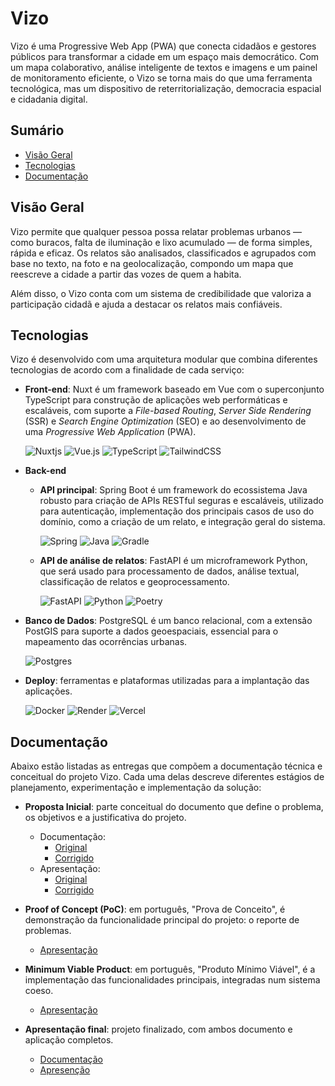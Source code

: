 # Vizo

Vizo é uma Progressive Web App (PWA) que conecta cidadãos e gestores públicos para transformar a cidade em um espaço mais democrático. Com um mapa colaborativo, análise inteligente de textos e imagens e um painel de monitoramento eficiente, o Vizo se torna mais do que uma ferramenta tecnológica, mas um dispositivo de reterritorialização, democracia espacial e cidadania digital.

## Sumário

- [Visão Geral](#visão-geral)
- [Tecnologias](#tecnologias)
- [Documentação](#documentação)

## Visão Geral

Vizo permite que qualquer pessoa possa relatar problemas urbanos — como buracos, falta de iluminação e lixo acumulado — de forma simples, rápida e eficaz. Os relatos são analisados, classificados e agrupados com base no texto, na foto e na geolocalização, compondo um mapa que reescreve a cidade a partir das vozes de quem a habita.

Além disso, o Vizo conta com um sistema de credibilidade que valoriza a participação cidadã e ajuda a destacar os relatos mais confiáveis.

## Tecnologias

Vizo é desenvolvido com uma arquitetura modular que combina diferentes tecnologias de acordo com a finalidade de cada serviço:

- **Front-end**: Nuxt é um framework baseado em Vue com o superconjunto TypeScript para construção de aplicações web performáticas e escaláveis, com suporte a _File-based Routing_, _Server Side Rendering_ (SSR) e _Search Engine Optimization_ (SEO) e ao desenvolvimento de uma _Progressive Web Application_ (PWA).

  ![Nuxtjs](https://img.shields.io/badge/Nuxt-002E3B?style=for-the-badge&logo=nuxt&logoColor=#00DC82)
  ![Vue.js](https://img.shields.io/badge/vuejs-%2335495e.svg?style=for-the-badge&logo=vuedotjs&logoColor=%234FC08D)
  ![TypeScript](https://img.shields.io/badge/typescript-%23007ACC.svg?style=for-the-badge&logo=typescript&logoColor=white)
  ![TailwindCSS](https://img.shields.io/badge/tailwindcss-%2338B2AC.svg?style=for-the-badge&logo=tailwind-css&logoColor=white)

- **Back-end**

  - **API principal**: Spring Boot é um framework do ecossistema Java robusto para criação de APIs RESTful seguras e escaláveis, utilizado para autenticação, implementação dos principais casos de uso do domínio, como a criação de um relato, e integração geral do sistema.

    ![Spring](https://img.shields.io/badge/spring-%236DB33F.svg?style=for-the-badge&logo=spring&logoColor=white)
    ![Java](https://img.shields.io/badge/java-%23ED8B00.svg?style=for-the-badge&logo=openjdk&logoColor=white)
    ![Gradle](https://img.shields.io/badge/Gradle-02303A.svg?style=for-the-badge&logo=Gradle&logoColor=white)

  - **API de análise de relatos**: FastAPI é um microframework Python, que será usado para processamento de dados, análise textual, classificação de relatos e geoprocessamento.

    ![FastAPI](https://img.shields.io/badge/FastAPI-005571?style=for-the-badge&logo=fastapi)
    ![Python](https://img.shields.io/badge/python-3670A0?style=for-the-badge&logo=python&logoColor=ffffff)
    ![Poetry](https://img.shields.io/badge/Poetry-%233B82F6.svg?style=for-the-badge&logo=poetry&logoColor=0B3D8D)

- **Banco de Dados**: PostgreSQL é um banco relacional, com a extensão PostGIS para suporte a dados geoespaciais, essencial para o mapeamento das ocorrências urbanas.

  ![Postgres](https://img.shields.io/badge/postgres-%23316192.svg?style=for-the-badge&logo=postgresql&logoColor=white)

- **Deploy**: ferramentas e plataformas utilizadas para a implantação das aplicações.

  ![Docker](https://img.shields.io/badge/docker-%230db7ed.svg?style=for-the-badge&logo=docker&logoColor=white)
  ![Render](https://img.shields.io/badge/Render-%46E3B7.svg?style=for-the-badge&logo=render&logoColor=white)
  ![Vercel](https://img.shields.io/badge/vercel-%23000000.svg?style=for-the-badge&logo=vercel&logoColor=white)

## Documentação

Abaixo estão listadas as entregas que compõem a documentação técnica e conceitual do projeto Vizo. Cada uma delas descreve diferentes estágios de planejamento, experimentação e implementação da solução:

- **Proposta Inicial**: parte conceitual do documento que define o problema, os objetivos e a justificativa do projeto.

  - Documentação:
    - [Original](docs/1%20-%20Proposta%20Inicial/original/documento.pdf)
    - [Corrigido](docs/1%20-%20Proposta%20Inicial/corrigido/documento.pdf)
  - Apresentação:
    - [Original](docs/1%20-%20Proposta%20Inicial/original/slides.pdf)
    - [Corrigido](docs/1%20-%20Proposta%20Inicial/corrigido/slides.pdf)

- **Proof of Concept (PoC)**: em português, "Prova de Conceito", é demonstração da funcionalidade principal do projeto: o reporte de problemas.

  - [Apresentação](<docs/2%20-%20Proof%20of%20Concept%20(PoC)/slides.pdf>)

- **Minimum Viable Product**: em português, "Produto Mínimo Viável", é a implementação das funcionalidades principais, integradas num sistema coeso.

  - [Apresentação](<docs/3%20-%20Minimum%20Viable%20Product%20(MVP)/slides.pdf>)

- **Apresentação final**: projeto finalizado, com ambos documento e aplicação completos.
  - [Documentação](docs/4%20-%20Apresentação%20Final/documento.pdf)
  - [Apresenção](docs/4%20-%20Apresentação%20Final/slides.pdf)
